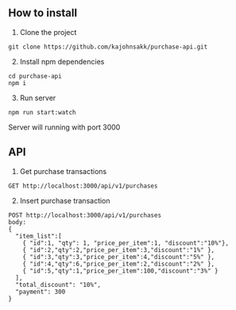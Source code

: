 ## How to install

1. Clone the project

```
git clone https://github.com/kajohnsakk/purchase-api.git
```

2. Install npm dependencies

```
cd purchase-api
npm i
```

3. Run server

```
npm run start:watch
```
Server will running with port 3000

## API

1. Get purchase transactions

```
GET http://localhost:3000/api/v1/purchases
```

2. Insert purchase transaction

```
POST http://localhost:3000/api/v1/purchases
body: 
{
  "item_list":[
	{ "id":1, "qty": 1, "price_per_item":1, "discount":"10%"},
	{ "id":2,"qty":2,"price_per_item":3,"discount":"1%" },
	{ "id":3,"qty":3,"price_per_item":4,"discount":"5%" },
	{ "id":4,"qty":6,"price_per_item":2,"discount":"2%" },
	{ "id":5,"qty":1,"price_per_item":100,"discount":"3%" }
  ],
  "total_discount": "10%",
  "payment": 300
}
```
